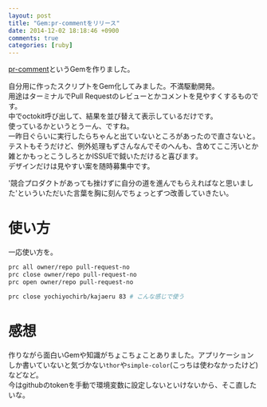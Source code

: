 ```yaml
---
layout: post
title: "Gem:pr-commentをリリース"
date: 2014-12-02 18:18:46 +0900
comments: true
categories: [ruby]
---
```


[pr-comment](https://rubygems.org/gems/pr-comment)というGemを作りました。

<!-- more -->

自分用に作ったスクリプトをGem化してみました。不満駆動開発。  
用途はターミナルでPull Requestのレビューとかコメントを見やすくするものです。  
中でoctokit呼び出して、結果を並び替えて表示しているだけです。  
使っているかというとうーん、ですね。  
一昨日ぐらいに実行したらちゃんと出ていないところがあったので直さないと。
テストもそうだけど、例外処理もずさんなんでそのへんも、含めてここ汚いとか雑とかもっとこうしろとかISSUEで鉞いただけると喜びます。  
デザインだけは見やすい案を随時募集中です。  

'競合プロダクトがあっても挫けずに自分の道を進んでもらえればなと思いました'といういただいた言葉を胸に刻んでちょっとずつ改善していきたい。  
  
# 使い方

一応使い方を。

```sh
prc all owner/repo pull-request-no
prc close owner/repo pull-request-no
prc open owner/repo pull-request-no

prc close yochiyochirb/kajaeru 83 # こんな感じで使う
```

# 感想

作りながら面白いGemや知識がちょこちょことありました。アプリケーションしか書いていないと気づかない`thor`や`simple-color`(こっちは使わなかったけど)などなど。  
今はgithubのtokenを手動で環境変数に設定しないといけないから、そこ直したいな。  
